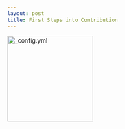 ```yaml
---
layout: post
title: First Steps into Contribution
---
```

<img src="{{ site.baseurl }}/images/hangyodon-sanrio.gif" alt="_config.yml" height="200">
